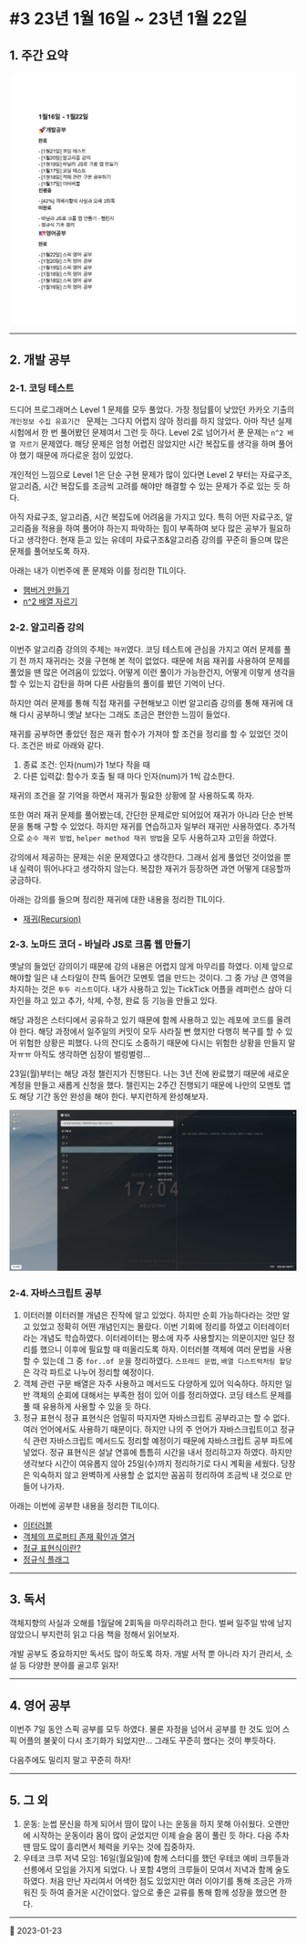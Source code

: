 # #3 23년 1월 16일 ~ 23년 1월 22일

## 1. 주간 요약

![#3 주간 요약](/image/Diary/Retrospective/retrospective3.png)

---

## 2. 개발 공부

### 2-1. 코딩 테스트

드디어 프로그래머스 Level 1 문제를 모두 풀었다. 가장 정답률이 낮았던 카카오 기출의 `개인정보 수집 유효기간
` 문제는 그다지 어렵지 않아 정리를 하지 않았다. 아마 작년 실제 시험에서 한 번 풀어봤던 문제여서 그런 듯 하다.
Level 2로 넘어가서 푼 문제는 `n^2 배열 자르기` 문제였다. 해당 문제은 엄청 어렵진 않았지만 시간 복잡도를 생각을 하며 풀어야 했기 때문에 까다로운 점이 있었다.

개인적인 느낌으로 Level 1은 단순 구현 문제가 많이 있다면 Level 2 부터는 자료구조, 알고리즘, 시간 복잡도를 조금씩 고려를 해야만 해결할 수 있는 문제가 주로 있는 듯 하다.

아직 자료구조, 알고리즘, 시간 복잡도에 어려움을 가지고 있다. 특히 어떤 자료구조, 알고리즘을 적용을 하여 풀어야 하는지 파악하는 힘이 부족하여 보다 많은 공부가 필요하다고 생각한다. 현재 듣고 있는 유데미 자료구조&알고리즘 강의를 꾸준히 들으며 많은 문제를 풀어보도록 하자.

아래는 내가 이번주에 푼 문제와 이를 정리한 TIL이다.

- [햄버거 만들기](CodingTest/Programmers/Level1/programmers_makeing_hamburger.md)
- [n^2 배열 자르기](CodingTest/Programmers/Level2/programmers_crop_array.md)

### 2-2. 알고리즘 강의

이번주 알고리즘 강의의 주제는 `재귀`였다. 코딩 테스트에 관심을 가지고 여러 문제를 풀기 전 까지 재귀라는 것을 구현해 본 적이 없었다. 때문에 처음 재귀를 사용하여 문제를 풀었을 땐 많은 어려움이 있었다. 어떻게 이런 풀이가 가능한건지, 어떻게 이렇게 생각을 할 수 있는지 감탄을 하며 다른 사람들의 풀이를 봤던 기억이 난다.

하지만 여러 문제를 통해 직접 재귀를 구현해보고 이번 알고리즘 강의를 통해 재귀에 대해 다시 공부하니 옛날 보다는 그래도 조금은 편안한 느낌이 들었다.

재귀를 공부하면 좋았던 점은 재귀 함수가 가져야 할 조건을 정리를 할 수 있었던 것이다. 조건은 바로 아래와 같다.

1. 종료 조건: 인자(num)가 1보다 작을 때
2. 다른 입력값: 함수가 호출 될 때 마다 인자(num)가 1씩 감소한다.

재귀의 조건을 잘 기억을 하면서 재귀가 필요한 상황에 잘 사용하도록 하자.

또한 여러 재귀 문제를 풀어봤는데, 간단한 문제로만 되어있어 재귀가 아니라 단순 반복문을 통해 구할 수 있었다. 하지만 재귀를 연습하고자 일부러 재귀만 사용하였다. 추가적으로 `순수 재귀 방법`, `helper method 재귀 방법`을 모두 사용하고자 고민을 하였다.

강의에서 제공하는 문제는 쉬운 문제였다고 생각한다. 그래서 쉽게 풀었던 것이었을 뿐 내 실력이 뛰어나다고 생각하지 않는다. 복잡한 재귀가 등장하면 과연 어떻게 대응할까 궁금하다.

아래는 강의를 들으며 정리한 재귀에 대한 내용을 정리한 TIL이다.

- [재귀(Recursion)](DataStructureAlgorithm/Recursion.md)

### 2-3. 노마드 코더 - 바닐라 JS로 크롬 웹 만들기

옛날의 들었던 강의이기 때문에 강의 내용은 어렵지 않게 마무리를 하였다. 이제 앞으로 해야할 일은 내 스타일이 잔뜩 들어간 모멘토 앱을 만드는 것이다. 그 중 가낭 큰 영역을 차지하는 것은 `투두 리스트`이다. 내가 사용하고 있는 TickTick 어플을 레퍼런스 삼아 디자인을 하고 있고 추가, 삭제, 수정, 완료 등 기능을 만들고 있다.

해당 과정은 스터디에서 공유하고 있기 때문에 함께 사용하고 있는 레포에 코드를 올려야 한다. 해당 과정에서 일주일의 커밋이 모두 사라질 뻔 했지만 다행히 복구를 할 수 있어 위험한 상황은 피했다. 나의 잔디도 소중하기 때문에 다시는 위험한 상황을 만들지 말자ㅠㅠ 아직도 생각하면 심장이 벌렁벌렁...

23일(월)부터는 해당 과정 챌린지가 진행된다. 나는 3년 전에 완료했기 때문에 새로운 계정을 만들고 새롭게 신청을 했다. 챌린지는 2주간 진행되기 때문에 나만의 모멘토 앱도 해당 기간 동안 완성을 해야 한다. 부지런하게 완성해보자.

![모멘토 앱 - 만들고 있는 중..](/image/Diary/Retrospective/nomadMoment.png)

### 2-4. 자바스크립트 공부

1. 이터러블
   이터러블 개념은 진작에 알고 있었다. 하지만 순회 가능하다라는 것만 알고 있었고 정확히 어떤 개념인지는 몰랐다. 이번 기회에 정리를 하였고 이터레이터라는 개념도 학습하였다. 이터레이터는 평소에 자주 사용할지는 의문이지만 일단 정리를 했으니 이후에 필요할 때 떠올리도록 하자. 이터러블 객체에 여러 문법을 사용할 수 있는데 그 중 `for..of 문`을 정리하였다. `스프레드 문법`, `배열 디스트럭처링 할당`은 각각 파트로 나누어 정리할 예정이다.
2. 객체 관련 구문
   배열은 자주 사용하고 메서드도 다양하게 있어 익숙하다. 하지만 일반 객체의 순회에 대해서는 부족한 점이 있어 이를 정리하였다. 코딩 테스트 문제를 풀 때 유용하게 사용할 수 있을 듯 하다.
3. 정규 표현식
   정규 표현식은 엄밀히 따지자면 자바스크립트 공부라고는 할 수 없다. 여러 언어에서도 사용하기 때문이다. 하지만 나의 주 언어가 자바스크립트이고 정규식 관련 자바스크립트 메서드도 정리할 예정이기 때문에 자바스크립트 공부 파트에 넣었다. 정규 표현식은 설날 연휴에 틈틈히 시간을 내서 정리하고자 하였다. 하지만 생각보다 시간이 여유롭지 않아 25일(수)까지 정리하기로 다시 계획을 세웠다. 당장은 익숙하지 않고 완벽하게 사용할 순 없지만 꼼꼼히 정리하여 조금씩 내 것으로 만들어 나가자.

아래는 이번에 공부한 내용을 정리한 TIL이다.

- [이터러블](JAVASCRIPT/Iterable.md)
- [객체의 프로퍼티 존재 확인과 열거](JAVASCRIPT/ObjectProperty.md)
- [정규 표현식이란?](RegExp/WhatisRegExp.md)
- [정규식 플래그](RegExp/RegExpFlag.md)

---

## 3. 독서

객체지향의 사실과 오해를 1월달에 2회독을 마무리하려고 한다. 벌써 일주일 밖에 남지 않았으니 부지런히 읽고 다음 책을 정해서 읽어보자.

개발 공부도 중요하지만 독서도 많이 하도록 하자. 개발 서적 뿐 아니라 자기 관리서, 소설 등 다양한 분야를 골고루 읽자!

---

## 4. 영어 공부

이번주 7일 동안 스픽 공부를 모두 하였다. 물론 자정을 넘어서 공부를 한 것도 있어 스픽 어플의 불꽃이 다시 초기화가 되었지만... 그래도 꾸준히 했다는 것이 뿌듯하다.

다음주에도 밀리지 말고 꾸준히 하자!

---

## 5. 그 외

1. 운동: 눈썹 문신을 하게 되어서 땀이 많이 나는 운동을 하지 못해 아쉬웠다. 오랜만에 시작하는 운동이라 몸이 많이 굳었지만 이제 슬슬 몸이 풀린 듯 하다. 다음 주차 땐 땀도 많이 흘리면서 체력을 키우는 것에 집중하자.
2. 우테코 크루 저녁 모임: 16일(월요일)에 함께 스터디를 했던 우테코 예비 크루들과 선릉에서 모임을 가지게 되었다. 나 포함 4명의 크루들이 모여서 저녁과 함께 술도 하였다. 처음 만난 자리여서 어색한 점도 있었지만 여러 이야기를 통해 조금은 가까워진 듯 하여 즐거운 시간이었다. 앞으로 좋은 교류를 통해 함께 성장을 했으면 한다.

---

📅 2023-01-23
